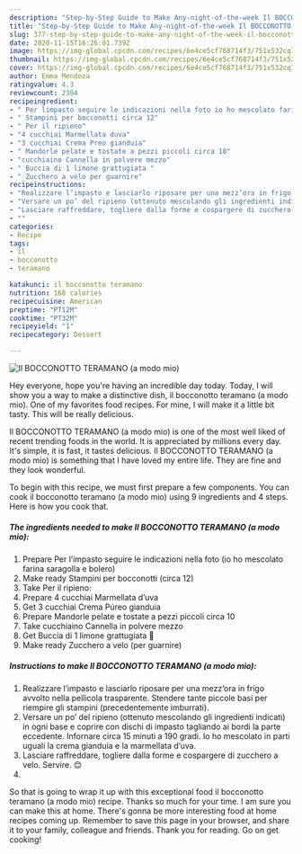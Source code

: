 ```yaml
---
description: "Step-by-Step Guide to Make Any-night-of-the-week Il BOCCONOTTO TERAMANO (a modo mio)"
title: "Step-by-Step Guide to Make Any-night-of-the-week Il BOCCONOTTO TERAMANO (a modo mio)"
slug: 377-step-by-step-guide-to-make-any-night-of-the-week-il-bocconotto-teramano-a-modo-mio
date: 2020-11-15T16:26:01.739Z
image: https://img-global.cpcdn.com/recipes/6e4ce5cf768714f3/751x532cq70/il-bocconotto-teramano-a-modo-mio-recipe-main-photo.jpg
thumbnail: https://img-global.cpcdn.com/recipes/6e4ce5cf768714f3/751x532cq70/il-bocconotto-teramano-a-modo-mio-recipe-main-photo.jpg
cover: https://img-global.cpcdn.com/recipes/6e4ce5cf768714f3/751x532cq70/il-bocconotto-teramano-a-modo-mio-recipe-main-photo.jpg
author: Emma Mendoza
ratingvalue: 4.3
reviewcount: 2304
recipeingredient:
- " Per limpasto seguire le indicazioni nella foto io ho mescolato farina saragolla e bolero"
- " Stampini per bocconotti circa 12"
- " Per il ripieno"
- "4 cucchiai Marmellata duva"
- "3 cucchiai Crema Preo gianduia"
- " Mandorle pelate e tostate a pezzi piccoli circa 10"
- "cucchiaino Cannella in polvere mezzo"
- " Buccia di 1 limone grattugiata "
- " Zucchero a velo per guarnire"
recipeinstructions:
- "Realizzare l’impasto e lasciarlo riposare per una mezz’ora in frigo avvolto nella pellicola trasparente. Stendere tante piccole basi per riempire gli stampini (precedentemente imburrati)."
- "Versare un po’ del ripieno (ottenuto mescolando gli ingredienti indicati) in ogni base e coprire con dischi di impasto tagliando ai bordi la parte eccedente. Infornare circa 15 minuti a 190 gradi. Io ho mescolato in parti uguali la crema gianduia e la marmellata d’uva."
- "Lasciare raffreddare, togliere dalla forme e cospargere di zucchero a velo. Servire. 😊"
- ""
categories:
- Recipe
tags:
- il
- bocconotto
- teramano

katakunci: il bocconotto teramano 
nutrition: 168 calories
recipecuisine: American
preptime: "PT12M"
cooktime: "PT32M"
recipeyield: "1"
recipecategory: Dessert

---
```



![Il BOCCONOTTO TERAMANO (a modo mio)](https://img-global.cpcdn.com/recipes/6e4ce5cf768714f3/751x532cq70/il-bocconotto-teramano-a-modo-mio-recipe-main-photo.jpg)

Hey everyone, hope you're having an incredible day today. Today, I will show you a way to make a distinctive dish, il bocconotto teramano (a modo mio). One of my favorites food recipes. For mine, I will make it a little bit tasty. This will be really delicious.

Il BOCCONOTTO TERAMANO (a modo mio) is one of the most well liked of recent trending foods in the world. It is appreciated by millions every day. It's simple, it is fast, it tastes delicious. Il BOCCONOTTO TERAMANO (a modo mio) is something that I have loved my entire life. They are fine and they look wonderful.




To begin with this recipe, we must first prepare a few components. You can cook il bocconotto teramano (a modo mio) using 9 ingredients and 4 steps. Here is how you cook that.

<!--inarticleads1-->

##### The ingredients needed to make Il BOCCONOTTO TERAMANO (a modo mio):

1. Prepare  Per l’impasto seguire le indicazioni nella foto (io ho mescolato farina saragolla e bolero)
1. Make ready  Stampini per bocconotti (circa 12)
1. Take  Per il ripieno:
1. Prepare 4 cucchiai Marmellata d’uva
1. Get 3 cucchiai Crema Púreo gianduia
1. Prepare  Mandorle pelate e tostate a pezzi piccoli circa 10
1. Take cucchiaino Cannella in polvere mezzo
1. Get  Buccia di 1 limone grattugiata 🍋
1. Make ready  Zucchero a velo (per guarnire)




<!--inarticleads2-->

##### Instructions to make Il BOCCONOTTO TERAMANO (a modo mio):

1. Realizzare l’impasto e lasciarlo riposare per una mezz’ora in frigo avvolto nella pellicola trasparente. Stendere tante piccole basi per riempire gli stampini (precedentemente imburrati).
1. Versare un po’ del ripieno (ottenuto mescolando gli ingredienti indicati) in ogni base e coprire con dischi di impasto tagliando ai bordi la parte eccedente. Infornare circa 15 minuti a 190 gradi. Io ho mescolato in parti uguali la crema gianduia e la marmellata d’uva.
1. Lasciare raffreddare, togliere dalla forme e cospargere di zucchero a velo. Servire. 😊
1. 




So that is going to wrap it up with this exceptional food il bocconotto teramano (a modo mio) recipe. Thanks so much for your time. I am sure you can make this at home. There's gonna be more interesting food at home recipes coming up. Remember to save this page in your browser, and share it to your family, colleague and friends. Thank you for reading. Go on get cooking!

